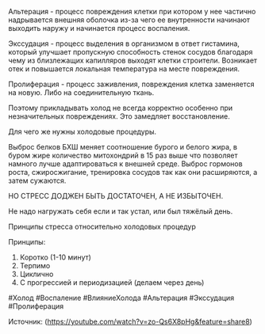Альтерация - процесс повреждения клетки при котором у нее частично надрывается внешняя оболочка из-за чего ее внутренности начинают выходить наружу и начинается процесс воспаления.

Экссудация - процесс выделения в организмом в ответ гистамина, который улучшает пропускную способность стенок сосудов благодаря чему из близлежащих капилляров выходят клетки строители. Возникает отек и повышается локальная температура на месте повреждения.

Пролиферация - процесс заживления, повреждения клетка заменяется на новую. Либо на соединительную ткань.

Поэтому прикладывать холод не всегда корректно особенно при незначительных повреждениях. Это замедляет восстановление. 

Для чего же нужны холодовые процедуры. 

Выброс белков БХШ меняет соотношение бурого и белого жира, в буром жире количество митохондрий в 15 раз выше что позволяет намного лучше адаптироваться к внешней среде. 
Выброс гормонов роста, сжиросжигание, тренировка сосудов так как они расширяются, а затем сужаются. 

НО СТРЕСС ДОДЖЕН БЫТЬ ДОСТАТОЧЕН, А НЕ ИЗБЫТОЧЕН. 

Не надо нагружать себя если и так устал, или был тяжёлый день.

Принципы стресса относительно холодовых процедур

Принципы: 
1. Коротко (1-10 минут)
2. Терпимо 
3. Циклично 
4. С прогрессией и периодизацией (делаем через день)

#Холод #Воспаление #ВлияниеХолода #Альтерация #Экссудация #Пролиферация 

Источник: (https://youtube.com/watch?v=zo-Qs6X8pHg&feature=share8)